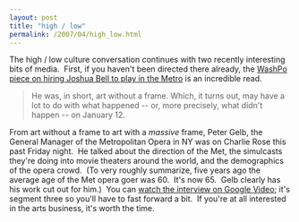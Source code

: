 ```yaml
---
layout: post
title: "high / low"
permalink: /2007/04/high_low.html
---
```


<p>The high / low culture conversation continues with two recently interesting bits of media.&nbsp; First, if you haven't been directed there already, the <a href="http://www.washingtonpost.com/wp-dyn/content/article/2007/04/04/AR2007040401721.html">WashPo piece on hiring Joshua Bell to play in the Metro</a> is an incredible read.</p><blockquote><p>He was, in short, art without a frame. Which, it turns out, may have a
lot to do with what happened -- or, more precisely, what didn't happen
-- on January 12.</p></blockquote><p>From art without a frame to art with a <em>massive</em> frame, Peter Gelb, the General Manager of the Metropolitan Opera in NY was on Charlie Rose this past Friday night.&nbsp; He talked about the direction of the Met, the simulcasts they're doing into movie theaters around the world, and the demographics of the opera crowd.&nbsp; (To very roughly summarize, five years ago the average age of the Met opera goer was 60.&nbsp; It's now 65.&nbsp; Gelb clearly has his work cut out for him.)&nbsp; You can <a href="http://video.google.com/videoplay?docid=-2337259214049341781&amp;hl=en">watch the interview on Google Video</a>; it's segment three so you'll have to fast forward a bit.&nbsp; If you're at all interested in the arts business, it's worth the time.</p>


